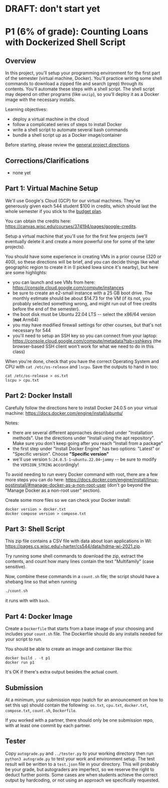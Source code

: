 # DRAFT: don't start yet

# P1 (6% of grade): Counting Loans with Dockerized Shell Script

## Overview

In this project, you'll setup your programming environment for the
first part of the semester (virtual machine, Docker).  You'll practice
writing some shell commands to download a zipped file and search
(grep) through its contents.  You'll automate these steps with a shell
script.  The shell script may depend on other programs (like `unzip`),
so you'll deploy it as a Docker image with the necessary installs.

Learning objectives:
* deploy a virtual machine in the cloud
* follow a complicated series of steps to install Docker
* write a shell script to automate several bash commands
* bundle a shell script up as a Docker image/container

Before starting, please review the [general project directions](../projects.md).

## Corrections/Clarifications

* none yet

## Part 1: Virtual Machine Setup

We'll use Google's Cloud (GCP) for our virtual machines.  They've
generously given each 544 student $100 in credits, which should last
the whole semester if you stick to the [budget
plan](https://github.com/cs544-wisc/f23/blob/main/projects.md#compute-setup).

You can obtain the credits here: https://canvas.wisc.edu/courses/374194/pages/google-credits.

Setup a virtual machine that you'll use for the first few projects
(we'll eventually delete it and create a more powerful one for some of
the later projects).

You should have some experience in creating VMs in a prior course (320
or 400), so these directions will be brief, and you can decide things
like what geographic region to create it in (I picked Iowa since it's
nearby), but here are some highlights:

* you can launch and see VMs from here: https://console.cloud.google.com/compute/instances
* be sure to create an e2-small instance with a 25 GB boot drive.  The monthly estimate should be about $14.73 for the VM (if its not, you probably selected something wrong, and might run out of free credits before the end of the semester).
* the boot disk must be Ubuntu 22.04 LTS -- select the x86/64 version (**not** Arm64)
* you may have modified firewall settings for other courses, but that's not necessary for 544
* you'll need to setup an SSH key so you can connect from your laptop: https://console.cloud.google.com/compute/metadata?tab=sshkeys (the browser-based SSH client won't work for what we need to do in this class)

When you're done, check that you have the correct Operating System and
CPU with `cat /etc/os-release` and `lscpu`.  Save the outputs to hand in too:

```
cat /etc/os-release > os.txt
lscpu > cpu.txt
```

## Part 2: Docker Install

Carefully follow the directions here to install Docker 24.0.5 on your virtual machine: https://docs.docker.com/engine/install/ubuntu/

Notes:
* there are several different approaches described under "Installation methods".  Use the directions under "Install using the apt repository".  Make sure you don't keep going after you reach "Install from a package"
* the first step under "Install Docker Engine" has two options: "Latest" or "Specific version".  Choose **"Specific version"**
* we'll use version `5:24.0.5-1~ubuntu.22.04~jammy` -- be sure to modify the `VERSION_STRING` accordingly!

To avoid needing to run every Docker command with root, there are a
few more steps you can do here:
https://docs.docker.com/engine/install/linux-postinstall/#manage-docker-as-a-non-root-user
(don't go beyond the "Manage Docker as a non-root user" section).

Create some more files so we can check your Docker install:

```
docker version > docker.txt
docker compose version > compose.txt
```

## Part 3: Shell Script

This zip file contains a CSV file with data about loan applications in
WI: https://pages.cs.wisc.edu/~harter/cs544/data/hdma-wi-2021.zip.

Try running some shell commands to download the zip, extract the
contents, and count how many lines contain the text "Multifamily" (case sensitive).

Now, combine these commands in a `count.sh` file; the script should
have a shebang line so that when running 
```sh
./count.sh
```
it runs with with `bash`.

## Part 4: Docker Image

Create a `Dockerfile` that starts from a base image of your choosing
and includes your `count.sh` file.  The Dockerfile should do any
installs needed for your script to run.

You should be able to create an image and container like this:

```
docker build . -t p1
docker run p1
```

It's OK if there's extra output besides the actual count.

## Submission

At a minimum, your submission repo (watch for an announcement on how
to set this up) should contain the following: `os.txt`, `cpu.txt`,
`docker.txt`, `compose.txt`, `count.sh`, `Dockerfile`.

If you worked with a partner, there should only be one submission
repo, with at least one commit by each partner.

## Tester

Copy `autograde.py` and `../tester.py` to your working directory 
then run `python3 autograde.py` to test your work and environment setup.
The test result will be written to a `test.json` file in your directory. 
This will probably be your grade, but autograders are imperfect, so we
reserve the right to deduct further points.  Some cases are when
students achieve the correct output by hardcoding, or not using an
approach we specifically requested.
